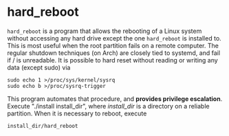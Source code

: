 hard_reboot
===========

`hard_reboot` is a program that allows the rebooting of a Linux system without
accessing any hard drive except the one `hard_reboot` is installed to. This is
most useful when the root partition fails on a remote computer. The regular
shutdown techniques (on Arch) are closely tied to systemd, and fail if /
is unreadable. It is possible to hard reset without reading or writing any data
(except sudo) via

    sudo echo 1 >/proc/sys/kernel/sysrq
    sudo echo b >/proc/sysrq-trigger

This program automates that procedure, and **provides privilege escalation**.
Execute "./install install_dir", where *install_dir* is a directory on a
reliable partition. When it is necessary to reboot, execute

    install_dir/hard_reboot
